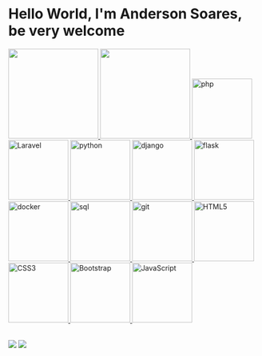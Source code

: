 # Hello World, I'm Anderson Soares, be very welcome

<table>
  <a href="https://github.com/andersonsoaresmartins">
  <img height="180em" src="https://github-readme-stats.vercel.app/api?username=andersonsoaresmartins&show_icons=true&theme=transparent&include_all_commits=true&count_private=true"/>
  <img height="180em" src="https://github-readme-stats.vercel.app/api/top-langs/?username=andersonsoaresmartins&layout=compact&langs_count=6&theme=transparent"/>

  <img src="https://img.icons8.com/color/2x/php.png" width="120" alt="php">
  <img src="https://cdn.iconscout.com/icon/free/png-64/laravel-226015.png" width="120" alt="Laravel">
  <img src="https://img.icons8.com/color/2x/python.png" width="120" alt="python">
  <img src="https://img.icons8.com/color/2x/django.png" width="120" alt="django">
  <img src="https://img.icons8.com/color/2x/flask.png" width="120" alt="flask">
  <img src="https://img.icons8.com/color/2x/docker.png" width="120" alt="docker">
  <img src="https://img.icons8.com/color/2x/sql.png" width="120" alt="sql">
  <img src="https://img.icons8.com/color/2x/git.png" width="120" alt="git">
  <img src="https://img.icons8.com/color/2x/html-5.png" width="120" alt="HTML5">
  <img src="https://img.icons8.com/color/2x/css3.png" width="120" alt="CSS3">
  <img src="https://img.icons8.com/color/2x/bootstrap.png" width="120" alt="Bootstrap">
  <img src="https://img.icons8.com/nolan/2x/javascript.png" width="120" alt="JavaScript">
</table>

<div> 
  <a href="https://www.linkedin.com/in/asmartins999/" target="_blank"><img src="https://img.shields.io/badge/-LinkedIn-%230077B5?style=for-the-badge&logo=linkedin&logoColor=white" target="_blank"></a> 
  <a href = "mailto: asmartins@live.com"><img src="https://img.shields.io/badge/-Mail-%23333?style=for-the-badge&logo=gmail&logoColor=white" target="_blank"></a>
</div>
